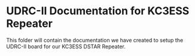 # UDRC-II Documentation for KC3ESS Repeater

This folder will contain the documentation we have created to setup the UDRC-II board for our KC3ESS DSTAR Repeater.
